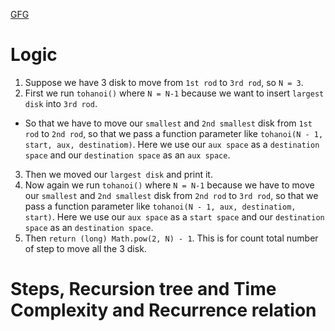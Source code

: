 [GFG](https://practice.geeksforgeeks.org/problems/tower-of-hanoi-1587115621/0)

# Logic
1. Suppose we have 3 disk to move from `1st rod` to `3rd rod`, so `N = 3`.
2. First we run `tohanoi()` where `N = N-1` because we want to insert `largest disk` into `3rd rod`.
- So that we have to move our `smallest` and `2nd smallest` disk from `1st rod` to `2nd rod`, so that we pass a function parameter like `tohanoi(N - 1, start, aux, destinatiom)`. Here we use our `aux space` as a `destination space` and our `destination space` as an `aux space`.
3. Then we moved our `largest disk` and print it.
4. Now again we run `tohanoi()` where `N = N-1` because we have to move our `smallest` and `2nd smallest` disk from `2nd rod` to `3rd rod`, so that we pass a function parameter like `tohanoi(N - 1, aux, destinatiom, start)`. Here we use our `aux space` as a `start space` and our `destination space` as an `destination space`.
5. Then `return (long) Math.pow(2, N) - 1`. This is for count total number of step to move all the 3 disk.

# Steps, Recursion tree and Time Complexity and Recurrence relation 